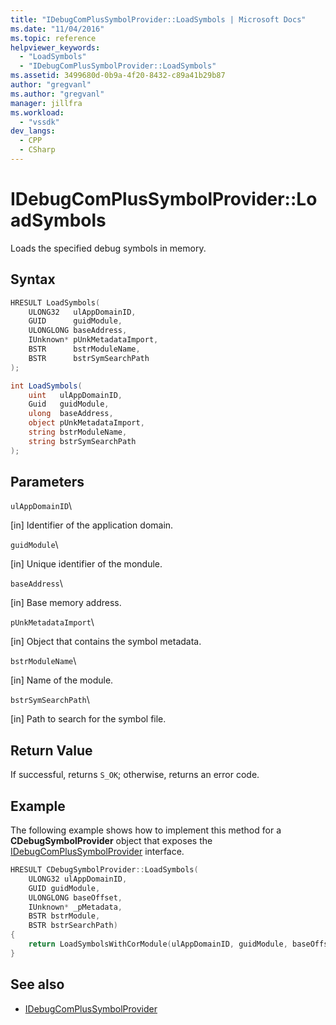 ```yaml
---
title: "IDebugComPlusSymbolProvider::LoadSymbols | Microsoft Docs"
ms.date: "11/04/2016"
ms.topic: reference
helpviewer_keywords:
  - "LoadSymbols"
  - "IDebugComPlusSymbolProvider::LoadSymbols"
ms.assetid: 3499680d-0b9a-4f20-8432-c89a41b29b87
author: "gregvanl"
ms.author: "gregvanl"
manager: jillfra
ms.workload:
  - "vssdk"
dev_langs:
  - CPP
  - CSharp
---
```

# IDebugComPlusSymbolProvider::LoadSymbols
Loads the specified debug symbols in memory.

## Syntax

```cpp
HRESULT LoadSymbols(
    ULONG32   ulAppDomainID,
    GUID      guidModule,
    ULONGLONG baseAddress,
    IUnknown* pUnkMetadataImport,
    BSTR      bstrModuleName,
    BSTR      bstrSymSearchPath
);
```

```csharp
int LoadSymbols(
    uint   ulAppDomainID,
    Guid   guidModule,
    ulong  baseAddress,
    object pUnkMetadataImport,
    string bstrModuleName,
    string bstrSymSearchPath
);
```

## Parameters
`ulAppDomainID`\

 [in] Identifier of the application domain.

`guidModule`\

 [in] Unique identifier of the mondule.

`baseAddress`\

 [in] Base memory address.

`pUnkMetadataImport`\

 [in] Object that contains the symbol metadata.

`bstrModuleName`\

 [in] Name of the module.

`bstrSymSearchPath`\

 [in] Path to search for the symbol file.

## Return Value
If successful, returns `S_OK`; otherwise, returns an error code.

## Example
The following example shows how to implement this method for a **CDebugSymbolProvider** object that exposes the [IDebugComPlusSymbolProvider](../../../extensibility/debugger/reference/idebugcomplussymbolprovider.md) interface.

```cpp
HRESULT CDebugSymbolProvider::LoadSymbols(
    ULONG32 ulAppDomainID,
    GUID guidModule,
    ULONGLONG baseOffset,
    IUnknown* _pMetadata,
    BSTR bstrModule,
    BSTR bstrSearchPath)
{
    return LoadSymbolsWithCorModule(ulAppDomainID, guidModule, baseOffset, _pMetadata, NULL, bstrModule, bstrSearchPath);
}
```

## See also
- [IDebugComPlusSymbolProvider](../../../extensibility/debugger/reference/idebugcomplussymbolprovider.md)
